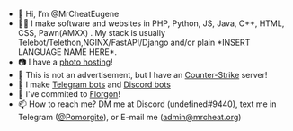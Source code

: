 - 👋 Hi, I’m @MrCheatEugene
- 👩‍💻 I make software and websites in PHP, Python, JS, Java, C++, HTML, CSS, Pawn(AMXX) . My stack is usually Telebot/Telethon,NGINX/FastAPI/Django and/or plain \*INSERT LANGUAGE NAME HERE\*.
- 📷 I have a [photo hosting](https://dupix.art)!
- 🔫 This is not an advertisement, but I have an [Counter-Strike](steam://connect/188.120.239.206:27015) server!
- 🤖 I make [Telegram bots](https://t.me/vagina_size_bot) and [Discord bots](https://discord.com/oauth2/authorize?client_id=747114461361471589&permissions=8&scope=bot%20applications.commands)
- 🤝 I've commited to [Florgon](https://github.com/forgon)!
- 📫 How to reach me? DM me at Discord (undefined#9440), text me in Telegram ([@Pomorgite](https://t.me/Pomorgite)), or E-mail me ([admin@mrcheat.org](mailto:admin@mrcheat.org))
